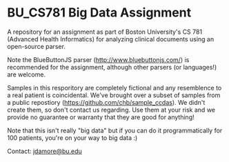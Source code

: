 # BU_CS781 Big Data Assignment 

A repository for an assignment as part of Boston University's CS 781 (Advanced Health Informatics) for analyzing clinical documents using an open-source parser. 

Note the BlueButtonJS parser (http://www.bluebuttonjs.com/) is recommended for the assignment, although other parsers (or languages!) are welcome. 

Samples in this resporitory are completely fictional and any resemblence to a real patient is coincidental. We've brought over a subset of samples from a public repostiory (https://github.com/chb/sample_ccdas). We didn't create them, so don't contact us regarding. Use them at your risk and we provide no guarantee or warranty that they are good for anything! 

Note that this isn't really "big data" but if you can do it programmatically for 100 patients, you're on your way to big data :) 

Contact: jdamore@bu.edu